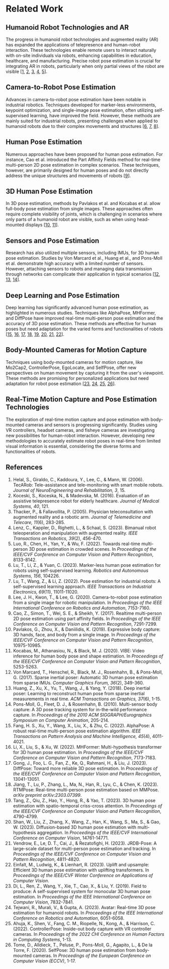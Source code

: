 # Related Work

## Humanoid Robot Technologies and AR
The progress in humanoid robot technologies and augmented reality (AR) has expanded the applications of telepresence and human-robot interaction. These technologies enable remote users to interact naturally with on-site individuals via robots, enhancing capabilities in education, healthcare, and manufacturing. Precise robot pose estimation is crucial for integrating AR in robots, particularly when only partial views of the robot are visible [[1](#ref1), [2](#ref2), [3](#ref3), [4](#ref4), [5](#ref5)].

## Camera-to-Robot Pose Estimation
Advances in camera-to-robot pose estimation have been notable in industrial robotics. Techniques developed for marker-less environments, keypoint optimization, and single-image pose estimation, often utilizing self-supervised learning, have improved the field. However, these methods are mainly suited for industrial robots, presenting challenges when applied to humanoid robots due to their complex movements and structures [[6](#ref6), [7](#ref7), [8](#ref8)].

## Human Pose Estimation
Numerous approaches have been proposed for human pose estimation. For instance, Cao et al. introduced the Part Affinity Fields method for real-time multi-person 2D pose estimation in complex scenarios. These techniques, however, are primarily designed for human poses and do not directly address the unique structures and movements of robots [[9](#ref9)].

## 3D Human Pose Estimation
In 3D pose estimation, methods by Pavlakos et al. and Kocabas et al. allow full-body pose estimation from single images. These approaches often require complete visibility of joints, which is challenging in scenarios where only parts of a humanoid robot are visible, such as when using head-mounted displays [[10](#ref10), [11](#ref11)].

## Sensors and Pose Estimation
Research has also utilized multiple sensors, including IMUs, for 3D human pose estimation. Studies by Von Marcard et al., Huang et al., and Pons-Moll et al. demonstrate high accuracy with a limited number of sensors. However, attaching sensors to robots and managing data transmission through networks can complicate their application in typical scenarios [[12](#ref12), [13](#ref13), [14](#ref14)].

## Deep Learning and Pose Estimation
Deep learning has significantly advanced human pose estimation, as highlighted in numerous studies. Techniques like AlphaPose, MHFormer, and DiffPose have improved real-time multi-person pose estimation and the accuracy of 3D pose estimation. These methods are effective for human poses but need adaptation for the varied forms and functionalities of robots [[15](#ref15), [16](#ref16), [17](#ref17), [18](#ref18), [19](#ref19), [20](#ref20), [21](#ref21), [22](#ref22)].

## Body-Mounted Cameras for Motion Capture
Techniques using body-mounted cameras for motion capture, like Mo2Cap2, ControllerPose, EgoLocate, and SelfPose, offer new perspectives on human movement by capturing it from the user's viewpoint. These methods are promising for personalized applications but need adaptation for robot pose estimation [[23](#ref23), [24](#ref24), [25](#ref25), [26](#ref26)].

## Real-Time Motion Capture and Pose Estimation Technologies
The exploration of real-time motion capture and pose estimation with body-mounted cameras and sensors is progressing significantly. Studies using VR controllers, headset cameras, and fisheye cameras are investigating new possibilities for human-robot interaction. However, developing new methodologies to accurately estimate robot poses in real-time from limited visual information is essential, considering the diverse forms and functionalities of robots.

## References
1. <a name="ref1"></a> Helal, S., Giraldo, C., Kaddoura, Y., Lee, C., & Mann, W. (2006). TecARob: Tele-assistance and tele-monitoring with smart mobile robots. *Journal of NeuroEngineering and Rehabilitation, 3*, 15.
2. <a name="ref2"></a> Koceski, S., Koceska, N., & Madevska, M. (2016). Evaluation of an assistive telepresence robot for elderly healthcare. *Journal of Medical Systems, 40*, 121.
3. <a name="ref3"></a> Thacker, P., & Fallavollita, P. (2005). Physician teleconsultation with augmented reality and a robotic arm. *Journal of Telemedicine and Telecare, 11*(6), 283-285.
4. <a name="ref4"></a> Lenz, C., Kappler, D., Righetti, L., & Schaal, S. (2023). Bimanual robot teleoperation and manipulation with augmented reality. *IEEE Transactions on Robotics, 39*(2), 456-470.
5. <a name="ref5"></a> Luo, R., Chen, H., Yan, Y., & Wu, F. (2022). Towards real-time multi-person 3D pose estimation in crowded scenes. In *Proceedings of the IEEE/CVF Conference on Computer Vision and Pattern Recognition*, 8133-8142.
6. <a name="ref6"></a> Lu, T., Li, Z., & Yuan, C. (2023). Marker-less human pose estimation for robots using self-supervised learning. *Robotics and Autonomous Systems, 156*, 104226.
7. <a name="ref7"></a> Lu, T., Wang, Z., & Li, Z. (2022). Pose estimation for industrial robots: A self-supervised learning approach. *IEEE Transactions on Industrial Electronics, 69*(11), 11011-11020.
8. <a name="ref8"></a> Lee, J. H., Kwon, T., & Lee, G. (2020). Camera-to-robot pose estimation from a single image for robotic manipulation. In *Proceedings of the IEEE International Conference on Robotics and Automation*, 7153-7160.
9. <a name="ref9"></a> Cao, Z., Simon, T., Wei, S. E., & Sheikh, Y. (2017). Realtime multi-person 2D pose estimation using part affinity fields. In *Proceedings of the IEEE Conference on Computer Vision and Pattern Recognition*, 7291-7299.
10. <a name="ref10"></a> Pavlakos, G., Zhou, X., & Daniilidis, K. (2019). Expressive body capture: 3D hands, face, and body from a single image. In *Proceedings of the IEEE/CVF Conference on Computer Vision and Pattern Recognition*, 10975-10985.
11. <a name="ref11"></a> Kocabas, M., Athanasiou, N., & Black, M. J. (2020). VIBE: Video inference for human body pose and shape estimation. In *Proceedings of the IEEE/CVF Conference on Computer Vision and Pattern Recognition*, 5253-5263.
12. <a name="ref12"></a> Von Marcard, T., Henschel, R., Black, M. J., Rosenhahn, B., & Pons-Moll, G. (2017). Sparse inertial poser: Automatic 3D human pose estimation from sparse IMUs. *Computer Graphics Forum, 36*(2), 349-360.
13. <a name="ref13"></a> Huang, Z., Xu, X., Yu, T., Wang, J., & Yang, Y. (2018). Deep inertial poser: Learning to reconstruct human pose from sparse inertial measurements in real time. *ACM Transactions on Graphics, 37*(6), 1-15.
14. <a name="ref14"></a> Pons-Moll, G., Fleet, D. J., & Rosenhahn, B. (2010). Multi-sensor body capture: A 3D pose tracking system for in-the-wild performance capture. In *Proceedings of the 2010 ACM SIGGRAPH/Eurographics Symposium on Computer Animation*, 205-214.
15. <a name="ref15"></a> Fang, H. S., Xu, Y., Wang, X., Liu, X., & Zhu, C. (2022). AlphaPose: A robust real-time multi-person pose estimation algorithm. *IEEE Transactions on Pattern Analysis and Machine Intelligence, 45*(4), 4011-4021.
16. <a name="ref16"></a> Li, X., Liu, S., & Xu, W. (2022). MHFormer: Multi-hypothesis transformer for 3D human pose estimation. In *Proceedings of the IEEE/CVF Conference on Computer Vision and Pattern Recognition*, 7173-7183.
17. <a name="ref17"></a> Gong, J., Foo, L. G., Fan, Z., Ke, Q., Rahmani, H., & Liu, J. (2023). DiffPose: Toward more reliable 3D pose estimation. In *Proceedings of the IEEE/CVF Conference on Computer Vision and Pattern Recognition*, 13041-13051.
18. <a name="ref18"></a> Jiang, T., Lu, P., Zhang, L., Ma, N., Han, R., Lyu, C., & Chen, K. (2023). RTMPose: Real-time multi-person pose estimation based on MMPose. *arXiv preprint arXiv:2303.07399*.
19. <a name="ref19"></a> Tang, Z., Qiu, Z., Hao, Y., Hong, R., & Yao, T. (2023). 3D human pose estimation with spatio-temporal criss-cross attention. In *Proceedings of the IEEE/CVF Conference on Computer Vision and Pattern Recognition*, 4790-4799.
20. <a name="ref20"></a> Shan, W., Liu, Z., Zhang, X., Wang, Z., Han, K., Wang, S., Ma, S., & Gao, W. (2023). Diffusion-based 3D human pose estimation with multi-hypothesis aggregation. In *Proceedings of the IEEE/CVF International Conference on Computer Vision*, 14761-14771.
21. <a name="ref21"></a> Vendrow, E., Le, D. T., Cai, J., & Rezatofighi, H. (2023). JRDB-Pose: A large-scale dataset for multi-person pose estimation and tracking. In *Proceedings of the IEEE/CVF Conference on Computer Vision and Pattern Recognition*, 4811-4820.
22. <a name="ref22"></a> Einfalt, M., Ludwig, K., & Lienhart, R. (2023). Uplift and upsample: Efficient 3D human pose estimation with uplifting transformers. In *Proceedings of the IEEE/CVF Winter Conference on Applications of Computer Vision*.
23. <a name="ref23"></a> Di, L., Ren, Z., Wang, Y., Xie, T., Cao, X., & Liu, Y. (2019). Field to produce: A self-supervised system for monocular 3D human pose estimation. In *Proceedings of the IEEE International Conference on Computer Vision*, 7832-7841.
24. <a name="ref24"></a> Tejwani, R., Murali, V., & Gupta, A. (2023). Avatar: Real-time 3D pose estimation for humanoid robots. In *Proceedings of the IEEE International Conference on Robotics and Automation*, 6051-6058.
25. <a name="ref25"></a> Ahuja, K., Shen, V., Fang, C. M., Riopelle, N., Kong, A., & Harrison, C. (2022). ControllerPose: Inside-out body capture with VR controller cameras. In *Proceedings of the 2022 CHI Conference on Human Factors in Computing Systems*, 1-13.
26. <a name="ref26"></a> Tome, D., Alldieck, T., Peluse, P., Pons-Moll, G., Agapito, L., & De la Torre, F. (2020). SelfPose: 3D human pose estimation from body-mounted cameras. In *Proceedings of the European Conference on Computer Vision (ECCV)*, 1-17.
